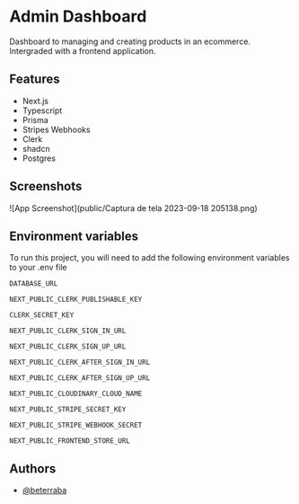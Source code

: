 
# Admin Dashboard

Dashboard to managing and creating products in an ecommerce. Intergraded with a frontend application.


## Features

- Next.js
- Typescript
- Prisma
- Stripes Webhooks
- Clerk
- shadcn
- Postgres



## Screenshots

![App Screenshot](public/Captura de tela 2023-09-18 205138.png)

## Environment variables

To run this project, you will need to add the following environment variables to your .env file

`DATABASE_URL`

`NEXT_PUBLIC_CLERK_PUBLISHABLE_KEY`

`CLERK_SECRET_KEY`

`NEXT_PUBLIC_CLERK_SIGN_IN_URL`

`NEXT_PUBLIC_CLERK_SIGN_UP_URL`

`NEXT_PUBLIC_CLERK_AFTER_SIGN_IN_URL`

`NEXT_PUBLIC_CLERK_AFTER_SIGN_UP_URL`

`NEXT_PUBLIC_CLOUDINARY_CLOUD_NAME`

`NEXT_PUBLIC_STRIPE_SECRET_KEY`

`NEXT_PUBLIC_STRIPE_WEBHOOK_SECRET`

`NEXT_PUBLIC_FRONTEND_STORE_URL`


## Authors

- [@beterraba](https://www.github.com/beterrabaA)

